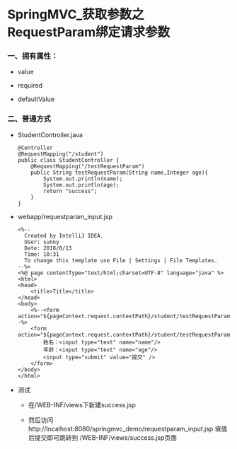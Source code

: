 # SpringMVC_获取参数之RequestParam绑定请求参数

### 一、拥有属性：
  
* value
  
* required
  
* defaultValue


### 二、普通方式

* StudentController.java

      @Controller
      @RequestMapping("/student")
      public class StudentController {
          @RequestMapping("/testRequestParam")
          public String testRequestParam(String name,Integer age){
              System.out.println(name);
              System.out.println(age);
              return "success";
          }
      }    

* webapp/requestparam_input.jsp

      <%--
        Created by IntelliJ IDEA.
        User: sunny
        Date: 2018/8/13
        Time: 10:31
        To change this template use File | Settings | File Templates.
      --%>
      <%@ page contentType="text/html;charset=UTF-8" language="java" %>
      <html>
      <head>
          <title>Title</title>
      </head>
      <body>
          <%--<form action="${pageContext.request.contextPath}/student/testRequestParam">--%>
          <form action="${pageContext.request.contextPath}/student/testRequestParam2">
              姓名：<input type="text" name="name"/>
              年龄：<input type="text" name="age"/>
              <input type="submit" value="提交" />
          </form>
      </body>
      </html>

* 测试

  * 在/WEB-INF/views下新建success.jsp

  * 然后访问http://localhost:8080/springmvc_demo/requestparam_input.jsp 填值后提交即可跳转到 /WEB-INF/views/success.jsp页面





























